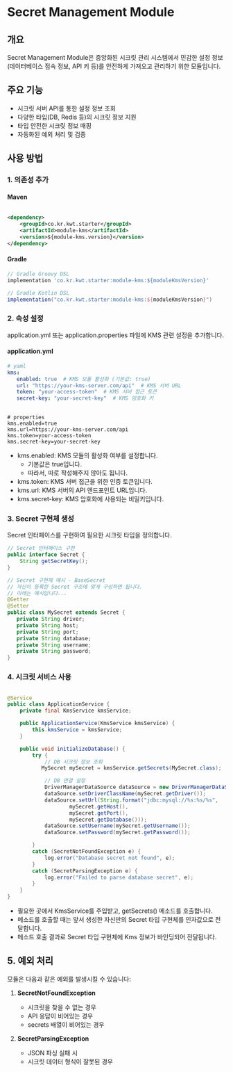 # Secret Management Module

## 개요

Secret Management Module은 중앙화된 시크릿 관리 시스템에서 민감한 설정 정보(데이터베이스 접속 정보, API 키 등)를 안전하게 가져오고 관리하기 위한 모듈입니다.

## 주요 기능

- 시크릿 서버 API를 통한 설정 정보 조회
- 다양한 타입(DB, Redis 등)의 시크릿 정보 지원
- 타입 안전한 시크릿 정보 매핑
- 자동화된 예외 처리 및 검증

## 사용 방법

### 1. 의존성 추가

#### Maven

```xml

<dependency>
    <groupId>co.kr.kwt.starter</groupId>
    <artifactId>module-kms</artifactId>
    <version>${module-kms.version}</version>
</dependency>
```

#### Gradle

```groovy
// Gradle Groovy DSL
implementation 'co.kr.kwt.starter:module-kms:${moduleKmsVersion}'

// Gradle Kotlin DSL
implementation("co.kr.kwt.starter:module-kms:${moduleKmsVersion}")
```

### 2. 속성 설정

application.yml 또는 application.properties 파일에 KMS 관련 설정을 추가합니다.

#### application.yml
```yaml
# yaml
kms:
   enabled: true  # KMS 모듈 활성화 (기본값: true)
   url: "https://your-kms-server.com/api"  # KMS 서버 URL
   token: "your-access-token"  # KMS 서버 접근 토큰
   secret-key: "your-secret-key"  # KMS 암호화 키
   
```

```properties
# properties
kms.enabled=true
kms.url=https://your-kms-server.com/api
kms.token=your-access-token
kms.secret-key=your-secret-key
```

- kms.enabled: KMS 모듈의 활성화 여부를 설정합니다. 
  - 기본값은 true입니다.
  - 따라서, 따로 작성해주지 않아도 됩니다.
- kms.token: KMS 서버 접근을 위한 인증 토큰입니다.
- kms.url: KMS 서버의 API 엔드포인트 URL입니다.
- kms.secret-key: KMS 암호화에 사용되는 비밀키입니다.

### 3. Secret 구현체 생성

Secret 인터페이스를 구현하여 필요한 시크릿 타입을 정의합니다.

```java
// Secret 인터페이스 구현
public interface Secret {
    String getSecretKey();
}

// Secret 구현체 예시 - BaseSecret 
// 자신이 등록한 Secret 구조에 맞게 구성하면 됩니다. 
// 아래는 예시입니다...
@Getter
@Setter
public class MySecret extends Secret {
   private String driver;
   private String host;
   private String port;
   private String database;
   private String username;
   private String password;
}
```

### 4. 시크릿 서비스 사용

```java

@Service
public class ApplicationService {
    private final KmsService kmsService;

    public ApplicationService(KmsService kmsService) {
        this.kmsService = kmsService;
    }

    public void initializeDatabase() {
        try {
            // DB 시크릿 정보 조회
           MySecret mySecret = kmsService.getSecrets(MySecret.class);

            // DB 연결 설정
            DriverManagerDataSource dataSource = new DriverManagerDataSource();
            dataSource.setDriverClassName(mySecret.getDriver());
            dataSource.setUrl(String.format("jdbc:mysql://%s:%s/%s",
                    mySecret.getHost(),
                    mySecret.getPort(),
                    mySecret.getDatabase()));
            dataSource.setUsername(mySecret.getUsername());
            dataSource.setPassword(mySecret.getPassword());

        }
        catch (SecretNotFoundException e) {
            log.error("Database secret not found", e);
        }
        catch (SecretParsingException e) {
            log.error("Failed to parse database secret", e);
        }
    }
}
```
- 필요한 곳에서 KmsService를 주입받고, getSecrets() 메소드를 호출합니다.
- 메소드를 호출할 때는 앞서 생성한 자신만의 Secret 타입 구현체를 인자값으로 전달합니다.
- 메소드 호출 결과로 Secret 타입 구현체에 Kms 정보가 바인딩되어 전달됩니다.

## 5. 예외 처리

모듈은 다음과 같은 예외를 발생시킬 수 있습니다:

1. **SecretNotFoundException**
    - 시크릿을 찾을 수 없는 경우
    - API 응답이 비어있는 경우
    - secrets 배열이 비어있는 경우

2. **SecretParsingException**
    - JSON 파싱 실패 시
    - 시크릿 데이터 형식이 잘못된 경우